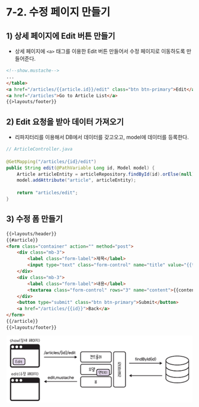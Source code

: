 # 7-2. 수정 페이지 만들기
## 1) 상세 페이지에 Edit 버튼 만들기
- 상세 페이지에 `<a>` 태그를 이용한 Edit 버튼 만들어서 수정 페이지로 이동하도록 만들어준다.

```html
<!--show.mustache-->
...
</table>
<a href="/articles/{{article.id}}/edit" class="btn btn-primary">Edit</a>
<a href="/articles">Go to Article List</a>
{{>layouts/footer}}
```

## 2) Edit 요청을 받아 데이터 가져오기
- 리파지터리를 이용해서 DB에서 데이터를 갖고오고, model에 데이터를 등록한다.
```java
// ArticleController.java

@GetMapping("/articles/{id}/edit")
public String edit(@PathVariable Long id, Model model) {
	Article articleEntity = articleRepository.findById(id).orElse(null);
	model.addAttribute("article", articleEntity);

    return "articles/edit";
}
```

## 3) 수정 폼 만들기
```html
{{>layouts/header}}
{{#article}}
<form class="container" action="" method="post">
    <div class="mb-3">
        <label class="form-label">제목</label>
        <input type="text" class="form-control" name="title" value="{{title}}">
    </div>
    <div class="mb-3">
        <label class="form-label">내용</label>
        <textarea class="form-control" rows="3" name="content">{{content}}</textarea>
    </div>
    <button type="submit" class="btn btn-primary">Submit</button>
    <a href="/articles/{{id}}">Back</a>
</form>
{{/article}}
{{>layouts/footer}}
```


![수정 요약](/media/Spring%20Boot/책/코딩%20자율학습%20스프링부트3%20자바%20백엔드%20개발%20입문/Part%202.%20게시판%20CRUD%20만들기/7.%20게시글%20수정하기%20-%20Update/수정%20요약.png)